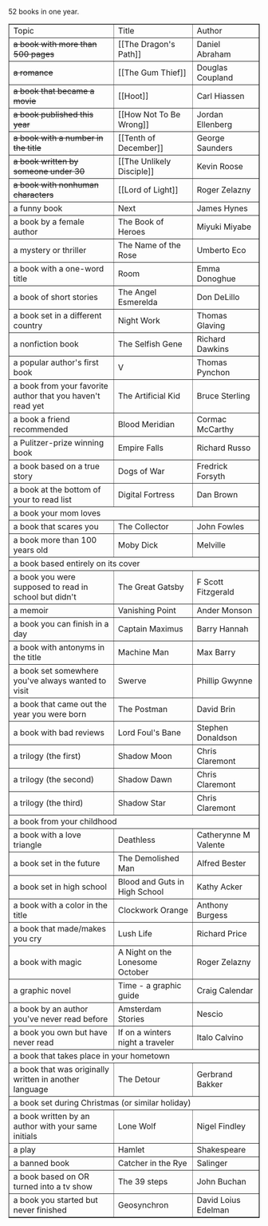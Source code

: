 52 books in one year.

<small>

<table border="1">

<tr>

<td>Topic</td>

<td>Title</td>

<td>Author</td>

</tr>

<tr>

<td><strike>a book with more than 500 pages</td>

<td>[[The Dragon's Path]]</td>

<td>Daniel Abraham</td>

</tr>

<tr>

<td><strike>a romance</td>

<td>[[The Gum Thief]]</td>

<td>Douglas Coupland</td>

</tr>

<tr>

<td><strike>a book that became a movie</td>

<td>[[Hoot]]</td>

<td>Carl Hiassen</td>

</tr>

<tr>

<td><strike>a book published this year</td>

<td>[[How Not To Be Wrong]]</td>

<td>Jordan Ellenberg</td>

</tr>

<tr>

<td><strike>a book with a number in the title</td>

<td>[[Tenth of December]]</td>

<td>George Saunders</td>

</tr>

<tr>

<td><strike>a book written by someone under 30</td>

<td>[[The Unlikely Disciple]]</td>

<td>Kevin Roose</td>

</tr>

<tr>

<td><strike>a book with nonhuman characters</td>

<td>[[Lord of Light]]</td>

<td>Roger Zelazny</td>

</tr>

<tr>

<td>a funny book</td>

<td>Next</td>

<td>James Hynes</td>

</tr>

<tr>

<td>a book by a female author</td>

<td>The Book of Heroes</td>

<td >Miyuki Miyabe</td>

</tr>

<tr>

<td>a mystery or thriller</td>

<td>The Name of the Rose</td>

<td >Umberto Eco</td>

</tr>

<tr>

<td>a book with a one-word title</td>

<td>Room</td>

<td >Emma Donoghue</td>

</tr>

<tr>

<td>a book of short stories</td>

<td>The Angel Esmerelda</td>

<td >Don DeLillo</td>

</tr>

<tr>

<td>a book set in a different country</td>

<td>Night Work</td>

<td >Thomas Glaving</td>

</tr>

<tr>

<td>a nonfiction book</td>

<td>The Selfish Gene</td>

<td >Richard Dawkins</td>

</tr>

<tr>

<td>a popular author's first book</td>

<td>V</td>

<td >Thomas Pynchon</td>

</tr>

<tr>

<td>a book from your favorite author that you haven't read yet</td>

<td>The Artificial Kid</td>

<td >Bruce Sterling</td>

</tr>

<tr>

<td>a book a friend recommended</td>

<td>Blood Meridian</td>

<td >Cormac McCarthy</td>

</tr>

<tr>

<td>a Pulitzer-prize winning book</td>

<td>Empire Falls</td>

<td >Richard Russo</td>

</tr>

<tr>

<td>a book based on a true story</td>

<td>Dogs of War</td>

<td >Fredrick Forsyth</td>

</tr>

<tr>

<td>a book at the bottom of your to read list</td>

<td>Digital Fortress</td>

<td >Dan Brown</td>

</tr>

<tr>

<td colspan="3">a book your mom loves</td>

</tr>

<tr>

<td>a book that scares you</td>

<td>The Collector</td>

<td >John Fowles</td>

</tr>

<tr>

<td>a book more than 100 years old</td>

<td>Moby Dick</td>

<td>Melville</td>

</tr>

<tr>

<td colspan="3">a book based entirely on its cover</td>

</tr>

<tr>

<td>a book you were supposed to read in school but didn't</td>

<td>The Great Gatsby</td>

<td >F Scott Fitzgerald</td>

</tr>

<tr>

<td>a memoir</td>

<td>Vanishing Point</td>

<td >Ander Monson</td>

</tr>

<tr>

<td>a book you can finish in a day</td>

<td>Captain Maximus</td>

<td >Barry Hannah</td>

</tr>

<tr>

<td>a book with antonyms in the title</td>

<td>Machine Man</td>

<td >Max Barry</td>

</tr>

<tr>

<td>a book set somewhere you've always wanted to visit</td>

<td>Swerve</td>

<td >Phillip Gwynne</td>

</tr>

<tr>

<td>a book that came out the year you were born</td>

<td>The Postman</td>

<td >David Brin</td>

</tr>

<tr>

<td>a book with bad reviews</td>

<td>Lord Foul's Bane</td>

<td>Stephen Donaldson</td>

</tr>

<tr>

<td>a trilogy (the first)</td>

<td>Shadow Moon</td>

<td >Chris Claremont</td>

</tr>

<tr>

<td>a trilogy (the second)</td>

<td>Shadow Dawn</td>

<td >Chris Claremont</td>

</tr>

<tr>

<td>a trilogy (the third)</td>

<td>Shadow Star</td>

<td >Chris Claremont</td>

</tr>

<tr>

<td colspan="3">a book from your childhood</td>

</tr>

<tr>

<td>a book with a love triangle</td>

<td>Deathless</td>

<td>Catherynne M Valente</td>

</tr>

<tr>

<td>a book set in the future</td>

<td>The Demolished Man</td>

<td >Alfred Bester</td>

</tr>

<tr>

<td>a book set in high school</td>

<td>Blood and Guts in High School</td>

<td >Kathy Acker</td>

</tr>

<tr>

<td>a book with a color in the title</td>

<td>Clockwork Orange</td>

<td >Anthony Burgess</td>

</tr>

<tr>

<td>a book that made/makes you cry</td>

<td>Lush Life</td>

<td >Richard Price</td>

</tr>

<tr>

<td>a book with magic</td>

<td>A Night on the Lonesome October</td>

<td >Roger Zelazny</td>

</tr>

<tr>

<td>a graphic novel</td>

<td>Time - a graphic guide</td>

<td >Craig Calendar</td>

</tr>

<tr>

<td>a book by an author you've never read before</td>

<td>Amsterdam Stories</td>

<td>Nescio</td>

</tr>

<tr>

<td>a book you own but have never read</td>

<td>If on a winters night a traveler</td>

<td >Italo Calvino</td>

</tr>

<tr>

<td colspan="3">a book that takes place in your hometown</td>

</tr>

<tr>

<td>a book that was originally written in another language</td>

<td>The Detour</td>

<td >Gerbrand Bakker</td>

</tr>

<tr>

<td colspan="3">a book set during Christmas (or similar holiday)</td>

</tr>

<tr>

<td>a book written by an author with your same initials</td>

<td>Lone Wolf</td>

<td >Nigel Findley</td>

</tr>

<tr>

<td>a play</td>

<td>Hamlet</td>

<td >Shakespeare</td>

</tr>

<tr>

<td>a banned book</td>

<td>Catcher in the Rye</td>

<td>Salinger</td>

</tr>

<tr>

<td>a book based on OR turned into a tv show</td>

<td>The 39 steps</td>

<td >John Buchan</td>

</tr>

<tr>

<td>a book you started but never finished</td>

<td>Geosynchron</td>

<td>David Loius Edelman</td>

</tr>

</table>

